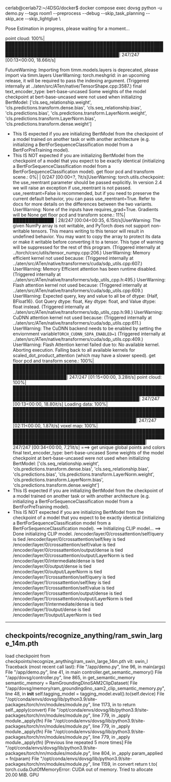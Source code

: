cerlab@cerlab72:~/4DSG/docker$ docker compose exec dovsg python -u demo.py   --tags room1   --preprocess   --debug   --skip_task_planning   --skip_ace   --skip_lightglue \
> 


Pose Estimation in progress, please waiting for a moment...


point cloud: 100%|████████████████████████████████████████████████████████████████████████████████████████████████████████████████████████████████████████| 247/247 [00:13<00:00, 18.66it/s]

FutureWarning: Importing from timm.models.layers is deprecated, please import via timm.layers
UserWarning: torch.meshgrid: in an upcoming release, it will be required to pass the indexing argument. (Triggered internally at ../aten/src/ATen/native/TensorShape.cpp:3587.)
final text_encoder_type: bert-base-uncased
Some weights of the model checkpoint at bert-base-uncased were not used when initializing BertModel: ['cls.seq_relationship.weight', 'cls.predictions.transform.dense.bias', 'cls.seq_relationship.bias', 'cls.predictions.bias', 'cls.predictions.transform.LayerNorm.weight', 'cls.predictions.transform.LayerNorm.bias', 'cls.predictions.transform.dense.weight']
- This IS expected if you are initializing BertModel from the checkpoint of a model trained on another task or with another architecture (e.g. initializing a BertForSequenceClassification model from a BertForPreTraining model).
- This IS NOT expected if you are initializing BertModel from the checkpoint of a model that you expect to be exactly identical (initializing a BertForSequenceClassification model from a BertForSequenceClassification model).
get floor pcd and transform scene.:   0%|                                                                                                                           | 0/247 [00:00<?, ?it/s]UserWarning: torch.utils.checkpoint: the use_reentrant parameter should be passed explicitly. In version 2.4 we will raise an exception if use_reentrant is not passed. use_reentrant=False is recommended, but if you need to preserve the current default behavior, you can pass use_reentrant=True. Refer to docs for more details on the differences between the two variants.
UserWarning: None of the inputs have requires_grad=True. Gradients will be None
get floor pcd and transform scene.:  11%|████████████▉                                                                                                     | 28/247 [00:04<00:35,  6.15it/s]UserWarning: The given NumPy array is not writable, and PyTorch does not support non-writable tensors. This means writing to this tensor will result in undefined behavior. You may want to copy the array to protect its data or make it writable before converting it to a tensor. This type of warning will be suppressed for the rest of this program. (Triggered internally at ../torch/csrc/utils/tensor_numpy.cpp:206.)
UserWarning: Memory efficient kernel not used because: (Triggered internally at ../aten/src/ATen/native/transformers/cuda/sdp_utils.cpp:607.)
UserWarning: Memory Efficient attention has been runtime disabled. (Triggered internally at ../aten/src/ATen/native/transformers/sdp_utils_cpp.h:495.)
UserWarning: Flash attention kernel not used because: (Triggered internally at ../aten/src/ATen/native/transformers/cuda/sdp_utils.cpp:609.)
UserWarning: Expected query, key and value to all be of dtype: {Half, BFloat16}. Got Query dtype: float, Key dtype: float, and Value dtype: float instead. (Triggered internally at ../aten/src/ATen/native/transformers/sdp_utils_cpp.h:98.)
UserWarning: CuDNN attention kernel not used because: (Triggered internally at ../aten/src/ATen/native/transformers/cuda/sdp_utils.cpp:611.)
UserWarning: The CuDNN backend needs to be enabled by setting the enviornment variable`TORCH_CUDNN_SDPA_ENABLED=1` (Triggered internally at ../aten/src/ATen/native/transformers/cuda/sdp_utils.cpp:409.)
UserWarning: Flash Attention kernel failed due to: No available kernel. Aborting execution.
Falling back to all available kernels for scaled_dot_product_attention (which may have a slower speed).
get floor pcd and transform scene.: 100%|█████████████████████████████████████████████████████████████████████████████████████████████████████████████████| 247/247 [01:15<00:00,  3.28it/s]
point cloud: 100%|████████████████████████████████████████████████████████████████████████████████████████████████████████████████████████████████████████| 247/247 [00:13<00:00, 18.80it/s]
Loading data: 100%|███████████████████████████████████████████████████████████████████████████████████████████████████████████████████████████████████████| 247/247 [02:11<00:00,  1.87it/s]
voxel map: 100%|██████████████████████████████████████████████████████████████████████████████████████████████████████████████████████████████████████████| 247/247 [00:34<00:00,  7.21it/s]
===> get unique global points and colors
final text_encoder_type: bert-base-uncased
Some weights of the model checkpoint at bert-base-uncased were not used when initializing BertModel: ['cls.seq_relationship.weight', 'cls.predictions.transform.dense.bias', 'cls.seq_relationship.bias', 'cls.predictions.bias', 'cls.predictions.transform.LayerNorm.weight', 'cls.predictions.transform.LayerNorm.bias', 'cls.predictions.transform.dense.weight']
- This IS expected if you are initializing BertModel from the checkpoint of a model trained on another task or with another architecture (e.g. initializing a BertForSequenceClassification model from a BertForPreTraining model).
- This IS NOT expected if you are initializing BertModel from the checkpoint of a model that you expect to be exactly identical (initializing a BertForSequenceClassification model from a BertForSequenceClassification model).
==> Initializing CLIP model...
==> Done initializing CLIP model.
/encoder/layer/0/crossattention/self/query is tied
/encoder/layer/0/crossattention/self/key is tied
/encoder/layer/0/crossattention/self/value is tied
/encoder/layer/0/crossattention/output/dense is tied
/encoder/layer/0/crossattention/output/LayerNorm is tied
/encoder/layer/0/intermediate/dense is tied
/encoder/layer/0/output/dense is tied
/encoder/layer/0/output/LayerNorm is tied
/encoder/layer/1/crossattention/self/query is tied
/encoder/layer/1/crossattention/self/key is tied
/encoder/layer/1/crossattention/self/value is tied
/encoder/layer/1/crossattention/output/dense is tied
/encoder/layer/1/crossattention/output/LayerNorm is tied
/encoder/layer/1/intermediate/dense is tied
/encoder/layer/1/output/dense is tied
/encoder/layer/1/output/LayerNorm is tied
--------------
checkpoints/recognize_anything/ram_swin_large_14m.pth
--------------
load checkpoint from checkpoints/recognize_anything/ram_swin_large_14m.pth
vit: swin_l
Traceback (most recent call last):
  File "/app/demo.py", line 96, in <module>
    main(args)
  File "/app/demo.py", line 41, in main
    controller.get_semantic_memory()
  File "/app/dovsg/controller.py", line 865, in get_semantic_memory
    semantic_memory = RamGroundingDinoSAM2ClipDataset(
  File "/app/dovsg/memory/ram_groundingdino_sam2_clip_semantic_memory.py", line 48, in __init__
    self.tagging_model = tagging_model.eval().to(self.device)
  File "/opt/conda/envs/dovsg/lib/python3.9/site-packages/torch/nn/modules/module.py", line 1173, in to
    return self._apply(convert)
  File "/opt/conda/envs/dovsg/lib/python3.9/site-packages/torch/nn/modules/module.py", line 779, in _apply
    module._apply(fn)
  File "/opt/conda/envs/dovsg/lib/python3.9/site-packages/torch/nn/modules/module.py", line 779, in _apply
    module._apply(fn)
  File "/opt/conda/envs/dovsg/lib/python3.9/site-packages/torch/nn/modules/module.py", line 779, in _apply
    module._apply(fn)
  [Previous line repeated 5 more times]
  File "/opt/conda/envs/dovsg/lib/python3.9/site-packages/torch/nn/modules/module.py", line 804, in _apply
    param_applied = fn(param)
  File "/opt/conda/envs/dovsg/lib/python3.9/site-packages/torch/nn/modules/module.py", line 1159, in convert
    return t.to(
torch.cuda.OutOfMemoryError: CUDA out of memory. Tried to allocate 20.00 MiB. GPU